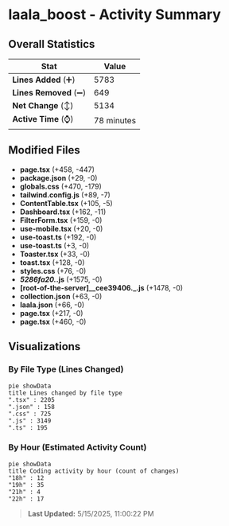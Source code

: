 # laala_boost - Activity Summary 

## Overall Statistics

| Stat                   | Value                                                             |
| ---------------------- | ----------------------------------------------------------------- |
| **Lines Added** (➕)   | 5783                                          |
| **Lines Removed** (➖) | 649                                        |
| **Net Change** (↕)    | 5134                |
| **Active Time** (⌚)   | 78 minutes |


## Modified Files
- **page.tsx** (+458, -447)
- **package.json** (+29, -0)
- **globals.css** (+470, -179)
- **tailwind.config.js** (+89, -7)
- **ContentTable.tsx** (+105, -5)
- **Dashboard.tsx** (+162, -11)
- **FilterForm.tsx** (+159, -0)
- **use-mobile.tsx** (+20, -0)
- **use-toast.ts** (+192, -0)
- **use-toast.ts** (+3, -0)
- **Toaster.tsx** (+33, -0)
- **toast.tsx** (+128, -0)
- **styles.css** (+76, -0)
- **_5286fa20._.js** (+1575, -0)
- **[root-of-the-server]__cee39406._.js** (+1478, -0)
- **collection.json** (+63, -0)
- **laala.json** (+66, -0)
- **page.tsx** (+217, -0)
- **page.tsx** (+460, -0)

## Visualizations

### By File Type (Lines Changed)

```mermaid
pie showData
title Lines changed by file type
".tsx" : 2205
".json" : 158
".css" : 725
".js" : 3149
".ts" : 195
```

### By Hour (Estimated Activity Count)

```mermaid
pie showData
title Coding activity by hour (count of changes)
"18h" : 12
"19h" : 35
"21h" : 4
"22h" : 17
```


> **Last Updated:** 5/15/2025, 11:00:22 PM